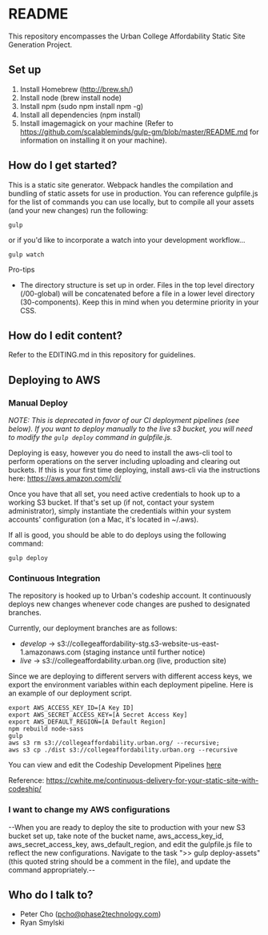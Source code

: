 # README #

This repository encompasses the Urban College Affordability Static Site Generation Project.

## Set up ##

1. Install Homebrew (http://brew.sh/)
1. Install node (brew install node)
1. Install npm (sudo npm install npm -g)
1. Install all dependencies (npm install)
1. Install imagemagick on your machine (Refer to https://github.com/scalableminds/gulp-gm/blob/master/README.md for information on installing it on your machine).

## How do I get started? ##

This is a static site generator.  Webpack handles the compilation and bundling of static assets for use in production.  You can reference gulpfile.js for the list of commands you can use locally, but to compile all your assets (and your new changes) run the following:
```
gulp
```
or if you'd like to incorporate a watch into your development workflow...
```
gulp watch
```

Pro-tips
* The directory structure is set up in order. Files in the top level directory (/00-global) will be concatenated before a file in a lower level directory (30-components).  Keep this in mind when you determine priority in your CSS.

## How do I edit content? ##

Refer to the EDITING.md in this repository for guidelines.

## Deploying to AWS ##

### Manual Deploy ###

*NOTE: This is deprecated in favor of our CI deployment pipelines (see below). If you want to deploy manually to the live s3 bucket, you will need to modify the `gulp deploy` command in gulpfile.js.*

Deploying is easy, however you do need to install the aws-cli tool to perform operations on the server including uploading and clearing out buckets.  If this is your first time deploying, install aws-cli via the instructions here: https://aws.amazon.com/cli/

Once you have that all set, you need active credentials to hook up to a working S3 bucket.  If that's set up (if not, contact your system administrator), simply instantiate the credentials within your system accounts' configuration (on a Mac, it's located in ~/.aws).

If all is good, you should be able to do deploys using the following command:

```
gulp deploy
```

### Continuous Integration ###
The repository is hooked up to Urban's codeship account.  It continuously deploys new changes whenever code changes are pushed to designated branches.

Currently, our deployment branches are as follows:

* *develop* -> s3://collegeaffordability-stg.s3-website-us-east-1.amazonaws.com (staging instance until further notice)
* *live* -> s3://collegeaffordability.urban.org (live, production site)

Since we are deploying to different servers with different access keys, we export the environment variables within each deployment pipeline. Here is an example of our deployment script.

```
export AWS_ACCESS_KEY_ID=[A Key ID]
export AWS_SECRET_ACCESS_KEY=[A Secret Access Key]
export AWS_DEFAULT_REGION=[A Default Region]
npm rebuild node-sass
gulp
aws s3 rm s3://collegeaffordability.urban.org/ --recursive;
aws s3 cp ./dist s3://collegeaffordability.urban.org --recursive
```

You can view and edit the Codeship Development Pipelines [here](https://app.codeship.com/projects/160168/deployment_branches/166333)

Reference: https://cwhite.me/continuous-delivery-for-your-static-site-with-codeship/

### I want to change my AWS configurations ###
--When you are ready to deploy the site to production with your new S3 bucket set up, take note of the bucket name, aws_access_key_id, aws_secret_access_key, aws_default_region, and edit the gulpfile.js file to reflect the new configurations.  Navigate to the task ">> gulp deploy-assets" (this quoted string should be a comment in the file), and update the command appropriately.--



## Who do I talk to? ##

* Peter Cho (pcho@phase2technology.com)
* Ryan Smylski
